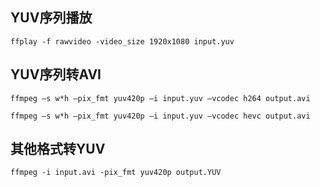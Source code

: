 ## YUV序列播放
```shell
ffplay -f rawvideo -video_size 1920x1080 input.yuv
```
## YUV序列转AVI
```shell
ffmpeg –s w*h –pix_fmt yuv420p –i input.yuv –vcodec h264 output.avi

ffmpeg –s w*h –pix_fmt yuv420p –i input.yuv –vcodec hevc output.avi
```
## 其他格式转YUV
```shell
ffmpeg -i input.avi -pix_fmt yuv420p output.YUV
```
